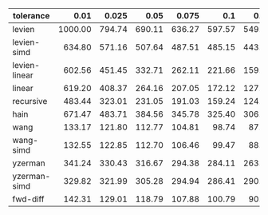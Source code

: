 | tolerance    |   0.01 |   0.025 |   0.05 |   0.075 |   0.1 |   0.15 |   0.2 |   0.25 |   0.5 |   1 |
|--------------| ------:| ------:| ------:| ------:| ------:| ------:| ------:| ------:| ------:| ------:|
|levien        | 1000.00 | 794.74 | 690.11 | 636.27 | 597.57 | 549.52 | 519.54 | 497.75 | 435.46 | 394.53 |
|levien-simd   | 634.80 | 571.16 | 507.64 | 487.51 | 485.15 | 443.22 | 453.22 | 425.42 | 389.89 | 382.88 |
|levien-linear | 602.56 | 451.45 | 332.71 | 262.11 | 221.66 | 159.16 | 120.51 | 105.52 | 56.24 | 45.46 |
|linear        | 619.20 | 408.37 | 264.16 | 207.05 | 172.12 | 127.62 | 102.87 | 87.79 | 53.82 | 43.33 |
|recursive     | 483.44 | 323.01 | 231.05 | 191.03 | 159.24 | 124.68 | 109.05 | 87.96 | 52.38 | 34.33 |
|hain          | 671.47 | 483.71 | 384.56 | 345.78 | 325.40 | 306.22 | 303.53 | 313.43 | 254.78 | 197.18 |
|wang          | 133.17 | 121.80 | 112.77 | 104.81 | 98.74 | 87.68 | 83.94 | 76.02 | 58.11 | 45.71 |
|wang-simd     | 132.55 | 122.85 | 112.70 | 106.46 | 99.47 | 88.95 | 83.36 | 78.45 | 61.86 | 49.66 |
|yzerman       | 341.24 | 330.43 | 316.67 | 294.38 | 284.11 | 263.00 | 246.15 | 234.34 | 217.12 | 223.17 |
|yzerman-simd  | 329.82 | 321.99 | 305.28 | 294.94 | 286.41 | 290.41 | 265.09 | 261.71 | 233.65 | 232.60 |
|fwd-diff      | 142.31 | 129.01 | 118.79 | 107.88 | 100.79 | 90.46 | 83.13 | 77.26 | 59.80 | 46.94 |

